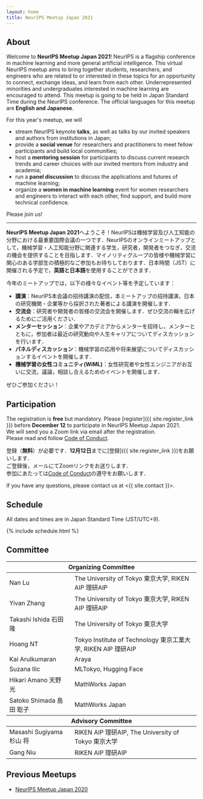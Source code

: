 ```yaml
---
layout: home
title: NeurIPS Meetup Japan 2021
---
```


## About

Welcome to **NeurIPS Meetup Japan 2021**!
NeurIPS is a flagship conference in machine learning and more general artificial intelligence.
This virtual NeurIPS meetup aims to bring together students, researchers, and engineers who are related to or interested in these topics for an opportunity to connect, exchange ideas, and learn from each other.
Underrepresented minorities and undergraduates interested in machine learning are encouraged to attend.
This meetup is going to be held in Japan Standard Time during the NeurIPS conference.
The official languages for this meetup are **English and Japanese**.

For this year's meetup, we will

- stream NeurIPS keynote **talks**, as well as talks by our invited speakers and authors from institutions in Japan;
- provide a **social venue** for researchers and practitioners to meet fellow participants and build local communities;
- host a **mentoring session** for participants to discuss current research trends and career choices with our invited mentors from industry and academia;
- run a **panel discussion** to discuss the applications and futures of machine learning;
- organize a **women in machine learning** event for women researchers and engineers to interact with each other, find support, and build more technical confidence.

Please join us!

---

**NeurIPS Meetup Japan 2021**へようこそ！NeurIPSは機械学習及び人工知能の分野における最重要国際会議の一つです．NeurIPSのオンラインミートアップとして，機械学習・人工知能分野に関連する学生，研究者，開発者をつなぎ，交流の機会を提供することを目指します．マイノリティグループの皆様や機械学習に関心のある学部生の積極的なご参加もお待ちしております．日本時間（JST）に開催される予定で，**英語と日本語**を使用することができます．

今年のミートアップでは，以下の様々なイベント等を予定しています：

- **講演**：NeurIPS本会議の招待講演の配信，本ミートアップの招待講演，日本の研究機関・企業等から採択された著者による講演を開催します．
- **交流会**：研究者や開発者の皆様の交流会を開催します．ぜひ交流の輪を広げるためにご活用ください．
- **メンターセッション**：企業やアカデミアからメンターを招待し，メンターとともに，参加者は最近の研究動向や人生キャリアについてディスカッションを行います．
- **パネルディスカッション**：機械学習の応用や将来展望についてディスカッションするイベントを開催します．
- **機械学習の女性コミュニティ(WiML)**：女性研究者や女性エンジニアがお互いに交流，議論，相談し合えるためのイベントを開催します．

ぜひご参加ください！

## Participation

The registration is **free** but mandatory.
Please [register]({{ site.register_link }}) before **December 12** to participate in NeurIPS Meetup Japan 2021.  
We will send you a Zoom link via email after the registration.  
Please read and follow [Code of Conduct](https://neurips.cc/public/CodeOfConduct).

登録（**無料**）が必要です．**12月12日**までに[登録]({{ site.register_link }})をお願いします．  
ご登録後，メールにてZoomリンクをお送りします．  
参加にあたっては[Code of Conduct](https://neurips.cc/public/CodeOfConduct)の遵守をお願いします．

If you have any questions, please contact us at <{{ site.contact }}>.

## Schedule

All dates and times are in Japan Standard Time (JST/UTC+9).

{% include schedule.html %}

## Committee

<table class="table table-sm">
  <thead>
    <tr><th colspan="2">Organizing Committee</th></tr>
  </thead>
  <tbody>
    <tr><td>Nan Lu</td><td>The University of Tokyo 東京大学, RIKEN AIP 理研AIP</td></tr>
    <tr><td>Yivan Zhang</td><td>The University of Tokyo 東京大学, RIKEN AIP 理研AIP</td></tr>
    <tr><td>Takashi Ishida 石田 隆</td><td>The University of Tokyo 東京大学</td></tr>
    <tr><td>Hoang NT</td><td>Tokyo Institute of Technology 東京工業大学, RIKEN AIP 理研AIP</td></tr>
    <tr><td>Kai Arulkumaran</td><td>Araya</td></tr>
    <tr><td>Suzana Ilic</td><td>MLTokyo, Hugging Face</td></tr>
    <tr><td>Hikari Amano 天野 光</td><td>MathWorks Japan</td></tr>
    <tr><td>Satoko Shimada 島田 聡子</td><td>MathWorks Japan</td></tr>
  </tbody>
  <thead>
    <tr><th colspan="2">Advisory Committee</th></tr>
  </thead>
  <tbody>
    <tr><td>Masashi Sugiyama 杉山 将</td><td>RIKEN AIP 理研AIP, The University of Tokyo 東京大学</td></tr>
    <tr><td>Gang Niu</td><td>RIKEN AIP 理研AIP</td></tr>
  </tbody>
</table>

## Previous Meetups

- [NeurIPS Meetup Japan 2020](https://neuripsmeetup.jp/2020/)
